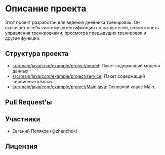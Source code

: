 # Описание проекта

Этот проект разработан для ведения дневника тренировок. Он включает в себя систему аутентификации пользователей, возможность управления тренировками, просмотра предыдущих тренировок и другие функции.

## Структура проекта

- [src/main/java/com/example/project/model](https://github.com/zhenchok/Ylab_developer/tree/main/src/main/java/com/example/project/model): Пакет содержащий модели данных.
- [src/main/java/com/example/project/service](https://github.com/zhenchok/Ylab_developer/tree/main/src/main/java/com/example/project/service): Пакет содержащий сервисные классы.
- [src/main/java/com/example/project/Main.java](https://github.com/zhenchok/Ylab_developer/blob/main/src/main/java/com/example/project/Main.java): Основной класс Main.

## Pull Request'ы


## Участники

- Евгений Поляков (@zhenchok)

## Лицензия

